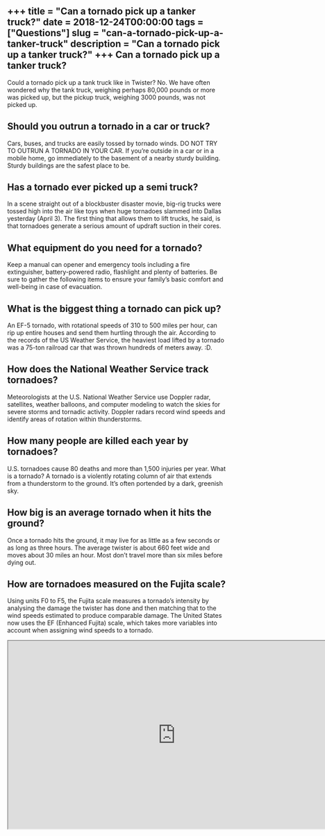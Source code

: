 +++
title = "Can a tornado pick up a tanker truck?"
date = 2018-12-24T00:00:00
tags = ["Questions"]
slug = "can-a-tornado-pick-up-a-tanker-truck"
description = "Can a tornado pick up a tanker truck?"
+++
Can a tornado pick up a tanker truck?
-------------------------------------

Could a tornado pick up a tank truck like in Twister? No. We have often wondered why the tank truck, weighing perhaps 80,000 pounds or more was picked up, but the pickup truck, weighing 3000 pounds, was not picked up.

Should you outrun a tornado in a car or truck?
----------------------------------------------

Cars, buses, and trucks are easily tossed by tornado winds. DO NOT TRY TO OUTRUN A TORNADO IN YOUR CAR. If you’re outside in a car or in a mobile home, go immediately to the basement of a nearby sturdy building. Sturdy buildings are the safest place to be.

Has a tornado ever picked up a semi truck?
------------------------------------------

In a scene straight out of a blockbuster disaster movie, big-rig trucks were tossed high into the air like toys when huge tornadoes slammed into Dallas yesterday (April 3). The first thing that allows them to lift trucks, he said, is that tornadoes generate a serious amount of updraft suction in their cores.

What equipment do you need for a tornado?
-----------------------------------------

Keep a manual can opener and emergency tools including a fire extinguisher, battery-powered radio, flashlight and plenty of batteries. Be sure to gather the following items to ensure your family’s basic comfort and well-being in case of evacuation.

What is the biggest thing a tornado can pick up?
------------------------------------------------

An EF-5 tornado, with rotational speeds of 310 to 500 miles per hour, can rip up entire houses and send them hurtling through the air. According to the records of the US Weather Service, the heaviest load lifted by a tornado was a 75-ton railroad car that was thrown hundreds of meters away. :D.

How does the National Weather Service track tornadoes?
------------------------------------------------------

Meteorologists at the U.S. National Weather Service use Doppler radar, satellites, weather balloons, and computer modeling to watch the skies for severe storms and tornadic activity. Doppler radars record wind speeds and identify areas of rotation within thunderstorms.

How many people are killed each year by tornadoes?
--------------------------------------------------

U.S. tornadoes cause 80 deaths and more than 1,500 injuries per year. What is a tornado? A tornado is a violently rotating column of air that extends from a thunderstorm to the ground. It’s often portended by a dark, greenish sky.

How big is an average tornado when it hits the ground?
------------------------------------------------------

Once a tornado hits the ground, it may live for as little as a few seconds or as long as three hours. The average twister is about 660 feet wide and moves about 30 miles an hour. Most don’t travel more than six miles before dying out.

How are tornadoes measured on the Fujita scale?
-----------------------------------------------

Using units F0 to F5, the Fujita scale measures a tornado’s intensity by analysing the damage the twister has done and then matching that to the wind speeds estimated to produce comparable damage. The United States now uses the EF (Enhanced Fujita) scale, which takes more variables into account when assigning wind speeds to a tornado.

<iframe allow="accelerometer; autoplay; clipboard-write; encrypted-media; gyroscope; picture-in-picture" allowfullscreen="" class="__youtube_prefs__  epyt-is-override  no-lazyload" data-no-lazy="1" data-origheight="433" data-origwidth="770" data-skipgform_ajax_framebjll="" height="433" id="_ytid_28551" loading="lazy" src="https://www.youtube.com/embed/hrmuOeaKpvA?enablejsapi=1&autoplay=0&cc_load_policy=0&cc_lang_pref=&iv_load_policy=1&loop=0&modestbranding=0&rel=1&fs=1&playsinline=0&autohide=2&theme=dark&color=red&controls=1&" title="YouTube player" width="770"></iframe>